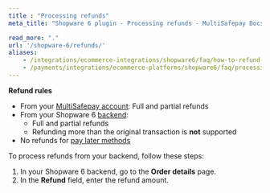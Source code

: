 ```yaml
---
title : "Processing refunds"
meta_title: "Shopware 6 plugin - Processing refunds - MultiSafepay Docs"

read_more: "."
url: '/shopware-6/refunds/'
aliases:
    - /integrations/ecommerce-integrations/shopware6/faq/how-to-refund-within-shopware6
    - /payments/integrations/ecommerce-platforms/shopware6/faq/processing-refunds/
---
```


**Refund rules**  

- From your [MultiSafepay account](/account/multisafepay-account/processing-refunds/): Full and partial refunds 
- From your Shopware 6 [backend](/glossaries/multisafepay-glossary/#backend):  
    - Full and partial refunds 
    - Refunding more than the original transaction is **not** supported
- No refunds for [pay later methods](/payment-methods/pay-later)

To process refunds from your backend, follow these steps:

1. In your Shopware 6 backend, go to the **Order details** page.
2. In the **Refund** field, enter the refund amount. 


